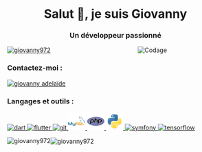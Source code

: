 <h1 align="center">Salut 👋, je suis Giovanny</h1>
<h3 align="center">Un développeur passionné</h3>
<img align="right" alt="Codage" width="200" src="https://miro.medium.com/max/1272/1*ZSVmWGcc1weENb0ShawWxw.gif">

<p align="left"> <a href="https:/ /github.com/ryo-ma/github-profile-trophy"><img src="https://github-profile-trophy.vercel.app/?username=giovanny972" alt="giovanny972" /></a > </p>

<h3 align="left">Contactez-moi :</h3>
<p align="left">
<a href="https://linkedin.com/in/giovanny adelaide" target="blank"><img align="center" src="https://raw.githubusercontent.com/rahuldkjain/github-profile-readme-generator/master/src/images/icons/Social/linked-in-alt.svg " alt="giovanny adelaïde" height="30" width="40" /></a>
</p>

<h3 align="left">Langages et outils :</h3>
<p align="left"> <a href="https:// dart.dev" target="_blank" rel="noreferrer"> <img src="https://www.vectorlogo.zone/logos/dartlang/dartlang-icon.svg" alt="dart" width="40" height="40"/> </a> <a href="https://flutter.dev" target="_blank" rel="noreferrer"> <img src="https://www.vectorlogo.zone/logos/flutterio/flutterio-icon.svg" alt="flutter" width="40" height="40"/> </a> <a href="https://git-scm.com/" cible ="_blank" rel="noreferrer"> <img src="https://www.vectorlogo.zone/logos/git-scm/git-scm-icon.svg" alt="git" width="40" hauteur ="40"/> </a> <a href="https://www.mysql.com/" target="_blank" rel="noreferrer "> <img src="https://raw.githubusercontent.com/devicons/devicon/master/icons/mysql/mysql-original-wordmark.svg" alt="mysql" width="40" height="40" /> </a> <a href="https://www.php.net" target="_blank" rel="noreferrer"> <img src="https://raw.githubusercontent.com/devicons/devicon/master/icons/php/php-original.svg" alt="php" width="40" height="40"/> </a> <a href="https://www. python.org" target="_blank" rel="noreferrer"> <img src="https://raw.githubusercontent.com/devicons/devicon/master/icons/python/python-original.svg" alt="python " width="40" height="40"/> </a> <a href="https://symfony.com" target="_blank" rel="noreferrer"> <img src="https://symfony.com/logos/symfony_black_03.svg" alt="symfony" width="40" height="40"/> </a> <a href="https://www.tensorflow.org" target="_blank" rel="noreferrer"> <img src="https://www.vectorlogo.zone/logos/tensorflow/tensorflow-icon.svg" alt="tensorflow" width="40" height="40"/> </a> </p>

<p><img align="left" src="https://github-readme-stats.vercel.app/api/top-langs?username=giovanny972&show_icons=true&locale=en&layout=compact" alt="giovanny972" /> </p>

<p> <img align="center" src="https://github-readme-stats.vercel.app/api?username=giovanny972&show_icons=true&locale=en" alt="giovanny972" /> </p>

